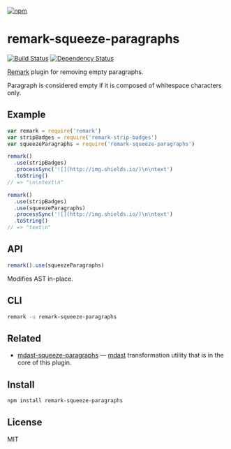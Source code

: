 [![npm](https://nodei.co/npm/remark-squeeze-paragraphs.png)](https://npmjs.com/package/remark-squeeze-paragraphs)

# remark-squeeze-paragraphs

[![Build Status][travis-badge]][travis]
[![Dependency Status][david-badge]][david]

[Remark][] plugin for removing empty paragraphs.

Paragraph is considered empty if it is composed of whitespace characters only.

## Example

```js
var remark = require('remark')
var stripBadges = require('remark-strip-badges')
var squeezeParagraphs = require('remark-squeeze-paragraphs')

remark()
  .use(stripBadges)
  .processSync('![](http://img.shields.io/)\n\ntext')
  .toString()
// => "\n\ntext\n"

remark()
  .use(stripBadges)
  .use(squeezeParagraphs)
  .processSync('![](http://img.shields.io/)\n\ntext')
  .toString()
// => "text\n"
```

## API

```js
remark().use(squeezeParagraphs)
```

Modifies AST in-place.

## CLI

```sh
remark -u remark-squeeze-paragraphs
```

## Related

*   [mdast-squeeze-paragraphs][]
    — [mdast][] transformation utility that is in the core of this plugin.

## Install

```sh
npm install remark-squeeze-paragraphs
```

## License

MIT

[remark]: https://github.com/wooorm/remark

[mdast]: https://github.com/syntax-tree/mdast

[mdast-squeeze-paragraphs]: https://github.com/eush77/mdast-squeeze-paragraphs

[travis]: https://travis-ci.org/eush77/remark-squeeze-paragraphs

[travis-badge]: https://travis-ci.org/eush77/remark-squeeze-paragraphs.svg

[david]: https://david-dm.org/eush77/remark-squeeze-paragraphs

[david-badge]: https://david-dm.org/eush77/remark-squeeze-paragraphs.png
